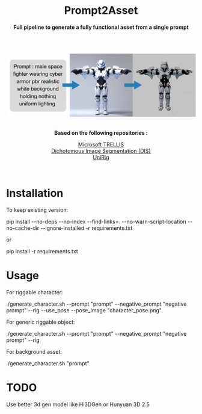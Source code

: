 <div align="center">

<h1>Prompt2Asset</h1>

<strong>Full pipeline to generate a fully functional asset from a single prompt</strong>

<br><br>

<img src="preview.png" alt="Preview" style="max-width: 100%;">

</div>

<br>

<div align="center">

**Based on the following repositories :**

[Microsoft TRELLIS](https://github.com/microsoft/TRELLIS)  
[Dichotomous Image Segmentation (DIS)](https://github.com/xuebinqin/DIS)  
[UniRig](https://github.com/VAST-AI-Research/UniRig)

</div>

<br>

# Installation

To keep existing version:

pip install --no-deps --no-index --find-links=. --no-warn-script-location --no-cache-dir --ignore-installed -r requirements.txt


or

pip install -r requirements.txt


# Usage

For riggable character:

./generate_character.sh --prompt "prompt" --negative_prompt "negative prompt" --rig --use_pose --pose_image "character_pose.png"


For generic riggable object:

./generate_character.sh --prompt "prompt" --negative_prompt "negative prompt" --rig


For background asset:

./generate_character.sh "prompt"

# TODO
Use better 3d gen model like Hi3DGen or Hunyuan 3D 2.5

